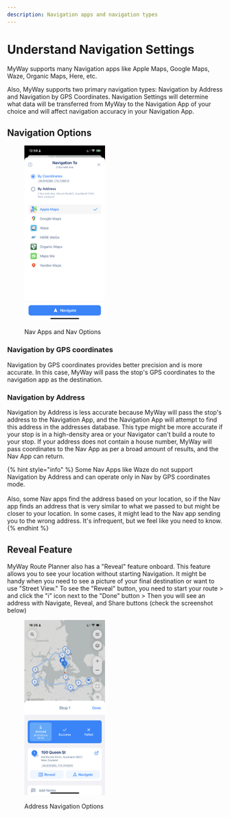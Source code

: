 ```yaml
---
description: Navigation apps and navigation types
---
```


# Understand Navigation Settings

MyWay supports many Navigation apps like Apple Maps, Google Maps, Waze, Organic Maps, Here, etc.

Also, MyWay supports two primary navigation types: Navigation by Address and Navigation by GPS Coordinates. Navigation Settings will determine what data will be transferred from MyWay to the Navigation App of your choice and will affect navigation accuracy in your Navigation App.

## Navigation Options

<figure><img src="../.gitbook/assets/E7217D3B-79BC-4F25-831C-7359EBDD8C44.PNG" alt="" width="188"><figcaption><p>Nav Apps and Nav Options</p></figcaption></figure>

### **Navigation by GPS coordinates**&#x20;

Navigation by GPS coordinates provides better precision and is more accurate. In this case, MyWay will pass the stop's GPS coordinates to the navigation app as the destination.

### **Navigation by Address**

Navigation by Address is less accurate because MyWay will pass the stop's address to the Navigation App, and the Navigation App will attempt to find this address in the addresses database. This type might be more accurate if your stop is in a high-density area or your Navigator can't build a route to your stop. If your address does not contain a house number, MyWay will pass coordinates to the Nav App as per a broad amount of results, and the Nav App can return.

{% hint style="info" %}
Some Nav Apps like Waze do not support Navigation by Address and can operate only in Nav by GPS coordinates mode. \
\
Also, some Nav apps find the address based on your location, so if the Nav app finds an address that is very similar to what we passed to but might be closer to your location. In some cases, it might lead to the Nav app sending you to the wrong address. It's infrequent, but we feel like you need to know.
{% endhint %}

## Reveal Feature

MyWay Route Planner also has a "Reveal" feature onboard. This feature allows you to see your location without starting Navigation. It might be handy when you need to see a picture of your final destination or want to use "Street View." To see the "Reveal" button, you need to start your route > and click the "i" icon next to the "Done" button > Then you will see an address with Navigate, Reveal, and Share buttons (check the screenshot below)

<figure><img src="../.gitbook/assets/B9F39B6F-9BE4-4A5A-9CEC-6F73354A9868.PNG" alt="" width="188"><figcaption><p>Address Navigation Options</p></figcaption></figure>
